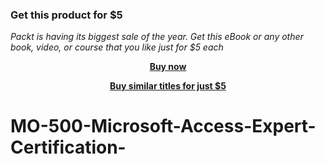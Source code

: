 
### Get this product for $5

<i>Packt is having its biggest sale of the year. Get this eBook or any other book, video, or course that you like just for $5 each</i>


<b><p align='center'>[Buy now](https://packt.link/9781837632251)</p></b>


<b><p align='center'>[Buy similar titles for just $5](https://subscription.packtpub.com/search)</p></b>


# MO-500-Microsoft-Access-Expert-Certification-
